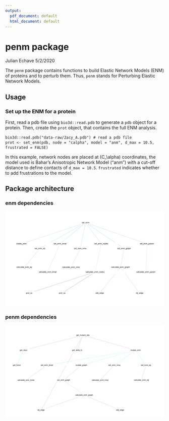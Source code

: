 ```yaml
---
output:
  pdf_document: default
  html_document: default
---
```

penm package
================
Julian Echave
5/2/2020

The `penm` package contains functions to build Elastic Network Models
(ENM) of proteins and to perturb them. Thus, `penm` stands for
Perturbing Elastic Network Models.

## Usage

### Set up the ENM for a protein

First, read a pdb file using `bio3d::read.pdb` to generate a `pdb`
object for a protein. Then, create the `prot` object, that contains the
full ENM analysis.

    bio3d::read.pdb("data-raw/2acy_A.pdb") # read a pdb file
    prot <- set_enm(pdb, node = "calpha", model = "anm", d_max = 10.5, frustrated = FALSE)

In this example, network nodes are placed at \(C_\alpha\) coordinates,
the model used is Bahar’s Anisotropic Network Model (“anm”) with a
cut-off distance to define contacts of `d_max = 10.5`. `frustrated`
indicates whether to add frustrations to the model.

## Package architecture

### enm dependencies

![Dependencies of `set_enm()`.](images/tree_set_enm.png)

### penm dependencies

![Dependencies of `get_mutant_site()`](images/tree_get_mutant_site.png)

